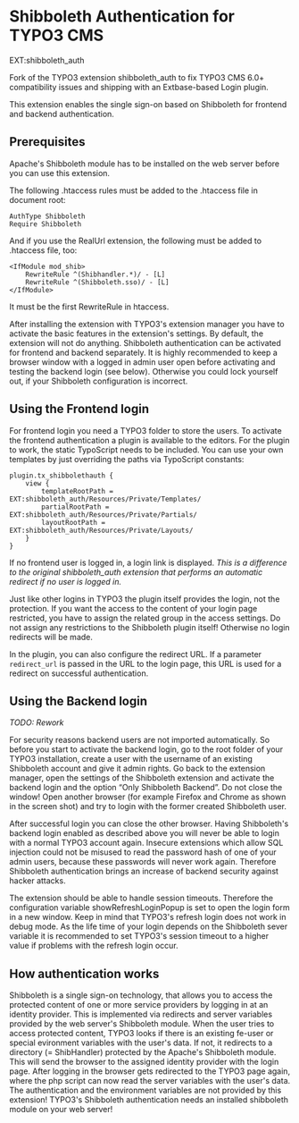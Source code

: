 Shibboleth Authentication for TYPO3 CMS
=======================================
EXT:shibboleth_auth

Fork of the TYPO3 extension shibboleth_auth to fix TYPO3 CMS 6.0+ compatibility issues and shipping with an Extbase-based Login plugin.

This extension enables the single sign-on based on Shibboleth for frontend and backend authentication. 

Prerequisites
-------------
Apache's Shibboleth module has to be installed on the web server before you can use this extension.

The following .htaccess rules must be added to the .htaccess file in document root:

    AuthType Shibboleth
    Require Shibboleth

And if you use the RealUrl extension, the following must be added to .htaccess file, too:

    <IfModule mod_shib>
    	RewriteRule ^(Shibhandler.*)/ - [L]
    	RewriteRule ^(Shibboleth.sso)/ - [L]
    </IfModule>

It must be the first RewriteRule in htaccess.

After installing the extension with TYPO3's extension manager you have to activate the basic features in the extension's settings. By default, the extension will not do anything. Shibboleth authentication can be activated for frontend and backend separately. It is highly recommended to keep a browser window with a logged in admin user open before activating and testing the backend login (see below). Otherwise you could lock yourself out, if your Shibboleth configuration is incorrect.

Using the Frontend login
------------------------
For frontend login you need a TYPO3 folder to store the users. To activate the frontend authentication a plugin is available to the editors. For the plugin to work, the static TypoScript needs to be included. You can use your own templates by just overriding the paths via TypoScript constants:

    plugin.tx_shibbolethauth {
	    view {
		    templateRootPath = EXT:shibboleth_auth/Resources/Private/Templates/
		    partialRootPath = EXT:shibboleth_auth/Resources/Private/Partials/
		    layoutRootPath = EXT:shibboleth_auth/Resources/Private/Layouts/
	    }
    }

If no frontend user is logged in, a login link is displayed. *This is a difference to the original shibboleth_auth extension that performs an automatic redirect if no user is logged in.*

Just like other logins in TYPO3 the plugin itself provides the login, not the protection. If you want the access to the content of your login page restricted, you have to assign the related group in the access settings. Do not assign any restrictions to the Shibboleth plugin itself! Otherwise no login redirects will be made.

In the plugin, you can also configure the redirect URL. If a parameter `redirect_url` is passed in the URL to the login page, this URL is used for a redirect on successful authentication.

Using the Backend login
-----------------------
*TODO: Rework*

For security reasons backend users are not imported automatically. So before you start to activate the backend login, go to the root folder of your TYPO3 installation, create a user with the username of an existing Shibboleth account and give it admin rights. Go back to the extension manager, open the settings of the Shibboleth extension and activate the backend login and the option “Only Shibboleth Backend”. Do not close the window! Open another browser (for example Firefox and Chrome as shown in the screen shot) and try to login with the former created Shibboleth user.

After successful login you can close the other browser. Having Shibboleth's backend login enabled as described above you will never be able to login with a normal TYPO3 account again. Insecure extensions which allow SQL injection could not be misused to read the password hash of one of your admin users, because these passwords will never work again. Therefore Shibboleth authentication brings an increase of backend security against hacker attacks.

The extension should be able to handle session timeouts. Therefore the configuration variable showRefreshLoginPopup is set to open the login form in a new window. Keep in mind that TYPO3's refresh login does not work in debug mode. As the life time of your login depends on the Shibboleth sever variable it is recommended to set TYPO3's session timeout to a higher value if problems with the refresh login occur.

How authentication works
------------------------
Shibboleth is a single sign-on technology, that allows you to access the protected content of one or more service providers by logging in at an identity provider. This is implemented via redirects and server variables provided by the web server's Shibboleth module. When the user tries to access protected content, TYPO3 looks if there is an existing fe-user or special evironment variables with the user's data. If not, it redirects to a directory (= ShibHandler) protected by the Apache's Shibboleth module. This will send the browser to the assigned identity provider with the login page. After logging in the browser gets redirected to the TYPO3 page again, where the php script can now read the server variables with the user's data. The authentication and the environment variables are not provided by this extension! TYPO3's Shibboleth authentication needs an installed shibboleth module on your web server!
